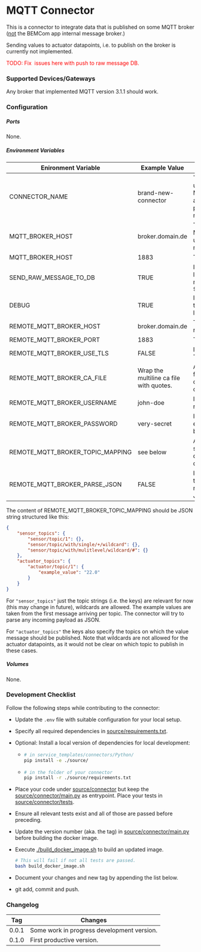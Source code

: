 # MQTT Connector

This is a connector to integrate data that is published on some MQTT broker (<u>not</u> the BEMCom app internal message broker.)

Sending values to actuator datapoints, i.e. to publish on the broker is currently not implemented.

<font color="red">TODO: Fix  issues here with push to raw message DB.</font>



### Supported Devices/Gateways

Any broker that implemented MQTT version 3.1.1 should work.



### Configuration

##### Ports

None.

##### Environment Variables

| Enironment Variable              | Example  Value                          | Usage/Remarks                                                |
| -------------------------------- | --------------------------------------- | ------------------------------------------------------------ |
| CONNECTOR_NAME                   | brand-new-connector                     | The name of the connector. Must be unique and is used to compute the MQTT topics. Use all lowercase chars and only dashes for separation to prevent clashes with Dockers internal name resolution system. |
| MQTT_BROKER_HOST                 | broker.domain.de                        | The DNS name or IP address of the MQTT broker. `localhost` will not work, use the full DNS name of the host machine instead. |
| MQTT_BROKER_HOST                 | 1883                                    | The port of the MQTT broker.                                 |
| SEND_RAW_MESSAGE_TO_DB           | TRUE                                    | If set to `TRUE` (that is a string of capital letters) will publish all received raw messages on topic `${CONNECTOR_NAME}/raw_message_to_db` |
| DEBUG                            | TRUE                                    | If == "TRUE" (i.e. the string) will set the loglevel of the connector the logging.DEBUG. Else is logging.INFO. |
| REMOTE_MQTT_BROKER_HOST          | broker.domain.de                        | The DNS name or IP address of the remote MQTT broker.        |
| REMOTE_MQTT_BROKER_PORT          | 1883                                    | The port of the remote MQTT broker.                          |
| REMOTE_MQTT_BROKER_USE_TLS       | FALSE                                   | If == "TRUE" (i.e. the string), will use TLS to encrypt the connection. |
| REMOTE_MQTT_BROKER_CA_FILE       | Wrap the multiline ca file with quotes. | A CA certificate (full chain) in pem format. If provided will use this CA certificate to verify that server certificate. |
| REMOTE_MQTT_BROKER_USERNAME      | john-doe                                | If not empty will try to login at the remote broker with this username. |
| REMOTE_MQTT_BROKER_PASSWORD      | very-secret                             | If not empty (and username not empty) will try to login at the remote broker with this password. |
| REMOTE_MQTT_BROKER_TOPIC_MAPPING | see below                               | A json string defining which topics should be forwarded to which datapoints. See Readme.md for details. |
| REMOTE_MQTT_BROKER_PARSE_JSON    | FALSE                                   | If == "TRUE" (i.e. the string), will try to parse the payload of the message received from the remote broker as JSON. Defaults to FALSE |



The content of REMOTE_MQTT_BROKER_TOPIC_MAPPING should be JSON string structured like this:

```json
{
    "sensor_topics": {
        "sensor/topic/1": {},
        "sensor/topic/with/single/+/wildcard": {},
        "sensor/topic/with/mulitlevel/wildcard/#": {}
    },
    "actuator_topics": {
        "actuator/topic/1": {
            "example_value": "22.0"
        }
    }
}
```

For `"sensor_topics"` just the topic strings (i.e. the keys) are relevant for now (this may change in future), wildcards are allowed. The example values are taken from the first message arriving per topic. The connector will try to parse any incoming payload as JSON. 

For `"actuator_topics"` the keys also specify the topics on which the value message should be published. Note that wildcards are not allowed for the actuator datapoints, as it would not be clear on which topic to publish in these cases.

##### Volumes

None.



### Development Checklist

Follow the following steps while contributing to the connector:

* Update the `.env` file with suitable configuration for your local setup.

* Specify all required dependencies in [source/requirements.txt](source/requirements.txt).

* Optional: Install a local version of dependencies for local development:

  * ```bash
    # in service_templates/connectors/Python/
    pip install -e ./source/
    ```

  * ```bash
    # in the folder of your connector
    pip install -r ./source/requirements.txt
    ```

* Place your code under [source/connector](./source/connector) but keep the [source/connector/main.py](./source/connector/main.py) as entrypoint. Place your tests in [source/connector/tests](./source/connector/tests).

* Ensure all relevant tests exist and all of those are passed before preceding. 

* Update the version number (aka. the tag) in [source/connector/main.py](./source/connector/main.py) before building the docker image. 

* Execute [./build_docker_image.sh](./build_docker_image.sh) to build an updated image. 

  ```bash
  # This will fail if not all tests are passed.
  bash build_docker_image.sh
  ```

* Document your changes and new tag by appending the list below.

* git add, commit and push.



### Changelog

| Tag   | Changes                                    |
| ----- | ------------------------------------------ |
| 0.0.1 | Some work in progress development version. |
| 0.1.0 | First productive version.                  |